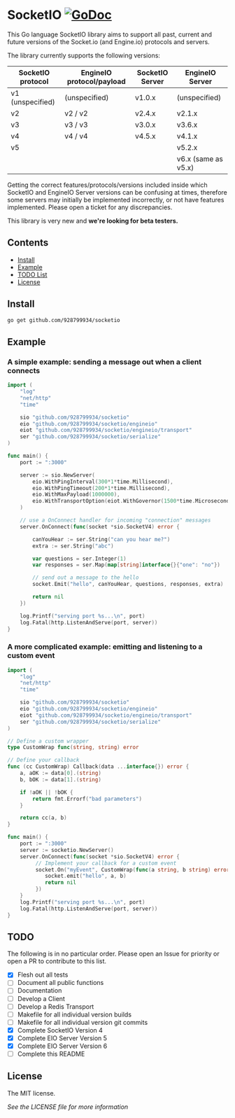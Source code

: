 # SocketIO [![GoDoc](https://pkg.go.dev/badge/github.com/928799934/socketio?utm_source=godoc)](https://pkg.go.dev/github.com/928799934/socketio) 

This Go language SocketIO library aims to support all past, current and future versions of the Socket.io (and Engine.io) protocols and servers.

The library currently supports the following versions:

| SocketIO protocol | EngineIO protocol/payload | SocketIO Server | EngineIO Server     |
|-------------------|---------------------------|-----------------|---------------------|
| v1 (unspecified)  | (unspecified)             | v1.0.x          | (unspecified)       |
| v2                | v2 / v2                   | v2.4.x          | v2.1.x              |
| v3                | v3 / v3                   | v3.0.x          | v3.6.x              |
| v4                | v4 / v4                   | v4.5.x          | v4.1.x              |
| v5                |                           |                 | v5.2.x              |
|                   |                           |                 | v6.x (same as v5.x) |

Getting the correct features/protocols/versions included inside which SocketIO and EngineIO Server versions can be confusing at times, therefore some servers may initially be implemented incorrectly, or not have features implemented. Please open a ticket for any discrepancies. 

This library is very new and **we're looking for beta testers.**

## Contents

- [Install](#install)
- [Example](#example)
- [TODO List](#todo)
- [License](#license)

## Install

```bash
go get github.com/928799934/socketio
```

## Example

### A simple example: sending a message out when a client connects

```go
import (
	"log"
	"net/http"
	"time"

	sio "github.com/928799934/socketio"
	eio "github.com/928799934/socketio/engineio"
	eiot "github.com/928799934/socketio/engineio/transport"
	ser "github.com/928799934/socketio/serialize"
)

func main() {
	port := ":3000"

	server := sio.NewServer(
		eio.WithPingInterval(300*1*time.Millisecond),
		eio.WithPingTimeout(200*1*time.Millisecond),
		eio.WithMaxPayload(1000000),
		eio.WithTransportOption(eiot.WithGovernor(1500*time.Microsecond, 500*time.Microsecond)),
	)

	// use a OnConnect handler for incoming "connection" messages
	server.OnConnect(func(socket *sio.SocketV4) error {

		canYouHear := ser.String("can you hear me?")
		extra := ser.String("abc")

		var questions = ser.Integer(1)
		var responses = ser.Map(map[string]interface{}{"one": "no"})

		// send out a message to the hello
		socket.Emit("hello", canYouHear, questions, responses, extra)

		return nil
	})

	log.Printf("serving port %s...\n", port)
	log.Fatal(http.ListenAndServe(port, server))
}
```

### A more complicated example: emitting and listening to a custom event
```go
import (
	"log"
	"net/http"
	"time"

	sio "github.com/928799934/socketio"
	eio "github.com/928799934/socketio/engineio"
	eiot "github.com/928799934/socketio/engineio/transport"
	ser "github.com/928799934/socketio/serialize"
)

// Define a custom wrapper 
type CustomWrap func(string, string) error

// Define your callback
func (cc CustomWrap) Callback(data ...interface{}) error {
	a, aOK := data[0].(string)
	b, bOK := data[1].(string)

	if !aOK || !bOK {
		return fmt.Errorf("bad parameters")
	}

	return cc(a, b)
}

func main() {
	port := ":3000"
    server := socketio.NewServer()
    server.OnConnect(func(socket *sio.SocketV4) error {
         // Implement your callback for a custom event
         socket.On("myEvent", CustomWrap(func(a string, b string) error{
            socket.emit("hello", a, b)
            return nil
         })
    }
	log.Printf("serving port %s...\n", port)
	log.Fatal(http.ListenAndServe(port, server))
}
```

## TODO

The following is in no particular order. Please open an Issue for priority or open a PR to contribute to this list.

- [x] Flesh out all tests
- [ ] Document all public functions
- [ ] Documentation
- [ ] Develop a Client 
- [ ] Develop a Redis Transport
- [ ] Makefile for all individual version builds
- [ ] Makefile for all individual version git commits
- [x] Complete SocketIO Version 4
- [x] Complete EIO Server Version 5
- [x] Complete EIO Server Version 6
- [ ] Complete this README

## License

The MIT license. 

_See the LICENSE file for more information_

